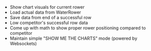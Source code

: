 * Show chart visuals for current rower
* Load actual data from WaterRower
* Save data from end of a successful row
* Low competitor's successful row data
* Come up with math to show proper rower positioning compared to competitor
* Maintain simple "SHOW ME THE CHARTS" mode (powered by Websockets)
